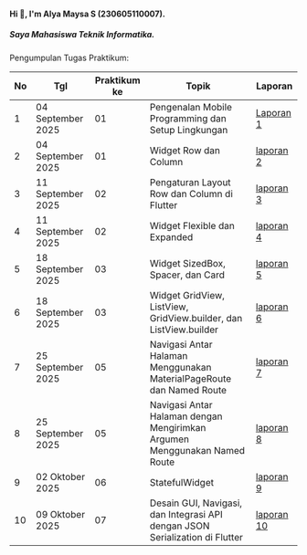 #### Hi 👋, I'm Alya Maysa S (230605110007). 
##### Saya Mahasiswa Teknik Informatika.

Pengumpulan Tugas Praktikum:

| No  | Tgl  | Praktikum ke  | Topik  |  Laporan |
| ------------ | ------------ | ------------ | ------------ | ------------ |
|  1 | 04 September 2025 | 01 | Pengenalan Mobile Programming dan Setup Lingkungan  | [Laporan 1](https://drive.google.com/file/d/1citPq9X9wfTczttPtXkRLDN7H9DV4-jL/view?usp=sharing) |
|  2 | 04 September 2025 | 01 | Widget Row dan Column  | [laporan 2](https://drive.google.com/file/d/1huBFnO-2LyFqSaKfecw5BaplTslsNc4J/view?usp=sharing)  |
|  3 | 11 September 2025 | 02 | Pengaturan Layout Row dan Column di Flutter | [laporan 3](https://drive.google.com/file/d/1sVwyOCRaRORLAYQrxiUN5ZeSAf9gZ-h4/view?usp=sharing)  |
|  4 | 11 September 2025 | 02 | Widget Flexible dan Expanded | [laporan 4](https://drive.google.com/file/d/1JYe7TeYQnOE_pKQqDSIXEshLdVp7qEHF/view?usp=sharing)  |
|  5 | 18 September 2025 | 03 | Widget SizedBox, Spacer, dan Card | [laporan 5](https://drive.google.com/file/d/1R6LtIzdbhBpvsIEpmokdg2xdxTX9kGfm/view?usp=sharing)  |
|  6 | 18 September 2025 | 03 | Widget GridView, ListView, GridView.builder, dan ListView.builder | [laporan 6](https://drive.google.com/file/d/1rcekZfJ8hSgXCINj1_rwOnM3PrEsDyzE/view?usp=sharing)  |
|  7 | 25 September 2025 | 05 | Navigasi Antar Halaman Menggunakan MaterialPageRoute dan Named Route | [laporan 7](https://drive.google.com/file/d/1hzkRpOGpfi-JKdeeOWBZUbvVxQvGOMub/view?usp=sharing)  |
|  8 | 25 September 2025 | 05 | Navigasi Antar Halaman dengan Mengirimkan Argumen Menggunakan Named Route | [laporan 8](https://drive.google.com/file/d/1ifyuBJPBL3jI95uBdEMZmXGNf7_CCqR0/view?usp=drive_link)  |
|  9 | 02 Oktober 2025 | 06 | StatefulWidget | [laporan 9](https://drive.google.com/file/d/1FpK9ip-3UOxA6yE6FRXlHw5FVYKCqKpv/view?usp=sharing)  |
|  10 | 09 Oktober 2025 | 07 | Desain GUI, Navigasi, dan Integrasi API dengan JSON Serialization di Flutter | [laporan 10](https://drive.google.com/file/d/1hmXCwFNSOsoP0ve8GChqJUG25d3FTovP/view?usp=sharing)  |
